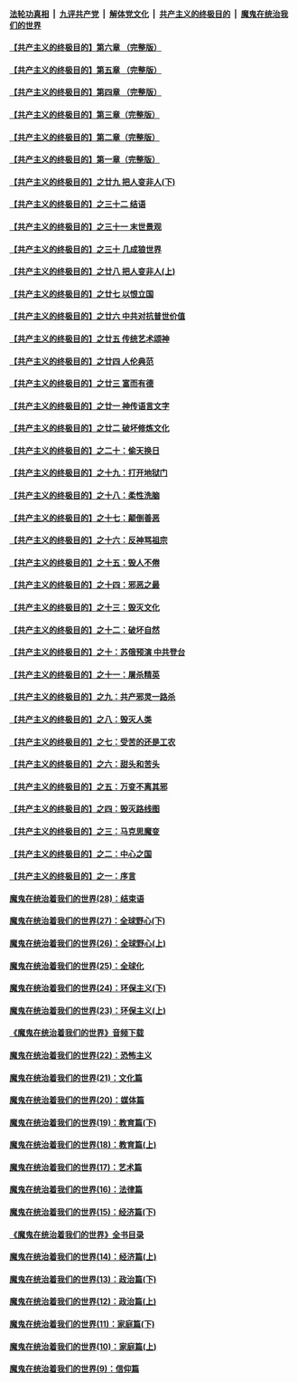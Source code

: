 

####  [法轮功真相](../../../../basic/blob/master/README.md?t=04090601) &nbsp;|&nbsp; [九评共产党](../../../../9ping.md/blob/master/README.md?t=04090601) &nbsp;|&nbsp; [解体党文化](../../../../jtdwh.md/blob/master/README.md?t=04090601)  &nbsp;|&nbsp; [共产主义的终极目的](../../../../gczydzjmd.md/blob/master/README.md?t=04090601) &nbsp;|&nbsp; [魔鬼在统治我们的世界](../../../../mgztzwmdsj.md/blob/master/README.md?t=04090601) 

#### [【共产主义的终极目的】第六章 （完整版）](../pages/nsc422/n11428913.md?t=04090601) 

#### [【共产主义的终极目的】第五章 （完整版）](../pages/nsc422/n11428912.md?t=04090601) 

#### [【共产主义的终极目的】第四章 （完整版）](../pages/nsc422/n11428907.md?t=04090601) 

#### [【共产主义的终极目的】第三章（完整版）](../pages/nsc422/n11428848.md?t=04090601) 

#### [【共产主义的终极目的】第二章（完整版）](../pages/nsc422/n11428831.md?t=04090601) 

#### [【共产主义的终极目的】第一章（完整版）](../pages/nsc422/n11417651.md?t=04090601) 

#### [【共产主义的终极目的】之廿九 把人变非人(下)](../pages/nsc422/n11344140.md?t=04090601) 

#### [【共产主义的终极目的】之三十二 结语](../pages/nsc422/n11360535.md?t=04090601) 

#### [【共产主义的终极目的】之三十一 末世景观](../pages/nsc422/n11351129.md?t=04090601) 

#### [【共产主义的终极目的】之三十 几成狼世界](../pages/nsc422/n11348280.md?t=04090601) 

#### [【共产主义的终极目的】之廿八 把人变非人(上)](../pages/nsc422/n11340492.md?t=04090601) 

#### [【共产主义的终极目的】之廿七 以恨立国](../pages/nsc422/n11336944.md?t=04090601) 

#### [【共产主义的终极目的】之廿六 中共对抗普世价值](../pages/nsc422/n11324785.md?t=04090601) 

#### [【共产主义的终极目的】之廿五 传统艺术颂神](../pages/nsc422/n11296396.md?t=04090601) 

#### [【共产主义的终极目的】之廿四 人伦典范](../pages/nsc422/n11296397.md?t=04090601) 

#### [【共产主义的终极目的】之廿三 富而有德](../pages/nsc422/n11283598.md?t=04090601) 

#### [【共产主义的终极目的】之廿一 神传语言文字](../pages/nsc422/n11263265.md?t=04090601) 

#### [【共产主义的终极目的】之廿二 破坏修炼文化](../pages/nsc422/n11245728.md?t=04090601) 

#### [【共产主义的终极目的】之二十：偷天换日](../pages/nsc422/n11238846.md?t=04090601) 

#### [【共产主义的终极目的】之十九：打开地狱门](../pages/nsc422/n11206376.md?t=04090601) 

#### [【共产主义的终极目的】之十八：柔性洗脑](../pages/nsc422/n11199994.md?t=04090601) 

#### [【共产主义的终极目的】之十七：颠倒善恶](../pages/nsc422/n11179782.md?t=04090601) 

#### [【共产主义的终极目的】之十六：反神骂祖宗](../pages/nsc422/n11166798.md?t=04090601) 

#### [【共产主义的终极目的】之十五：毁人不倦](../pages/nsc422/n11166792.md?t=04090601) 

#### [【共产主义的终极目的】之十四：邪恶之最](../pages/nsc422/n11150249.md?t=04090601) 

#### [【共产主义的终极目的】之十三：毁灭文化](../pages/nsc422/n11135227.md?t=04090601) 

#### [【共产主义的终极目的】之十二：破坏自然](../pages/nsc422/n11135214.md?t=04090601) 

#### [【共产主义的终极目的】之十：苏俄预演 中共登台](../pages/nsc422/n11118424.md?t=04090601) 

#### [【共产主义的终极目的】之十一：屠杀精英](../pages/nsc422/n11118442.md?t=04090601) 

#### [【共产主义的终极目的】之九：共产邪灵一路杀](../pages/nsc422/n11114139.md?t=04090601) 

#### [【共产主义的终极目的】之八：毁灭人类](../pages/nsc422/n11108503.md?t=04090601) 

#### [【共产主义的终极目的】之七：受苦的还是工农](../pages/nsc422/n11101809.md?t=04090601) 

#### [【共产主义的终极目的】之六：甜头和苦头](../pages/nsc422/n11096971.md?t=04090601) 

#### [【共产主义的终极目的】之五：万变不离其邪](../pages/nsc422/n11091285.md?t=04090601) 

#### [【共产主义的终极目的】之四：毁灭路线图](../pages/nsc422/n11086284.md?t=04090601) 

#### [【共产主义的终极目的】之三：马克思魔变](../pages/nsc422/n11061941.md?t=04090601) 

#### [【共产主义的终极目的】之二：中心之国](../pages/nsc422/n11047728.md?t=04090601) 

#### [【共产主义的终极目的】之一：序言](../pages/nsc422/n11086077.md?t=04090601) 

#### [魔鬼在统治着我们的世界(28)：结束语](../pages/nsc422/n10936246.md?t=04090601) 

#### [魔鬼在统治着我们的世界(27)：全球野心(下)](../pages/nsc422/n10928319.md?t=04090601) 

#### [魔鬼在统治着我们的世界(26)：全球野心(上)](../pages/nsc422/n10900318.md?t=04090601) 

#### [魔鬼在统治着我们的世界(25)：全球化](../pages/nsc422/n10788205.md?t=04090601) 

#### [魔鬼在统治着我们的世界(24)：环保主义(下)](../pages/nsc422/n10695307.md?t=04090601) 

#### [魔鬼在统治着我们的世界(23)：环保主义(上)](../pages/nsc422/n10688613.md?t=04090601) 

#### [《魔鬼在统治着我们的世界》音频下载](../pages/nsc422/n10635553.md?t=04090601) 

#### [魔鬼在统治着我们的世界(22)：恐怖主义](../pages/nsc422/n10614727.md?t=04090601) 

#### [魔鬼在统治着我们的世界(21)：文化篇](../pages/nsc422/n10597706.md?t=04090601) 

#### [魔鬼在统治着我们的世界(20)：媒体篇](../pages/nsc422/n10586579.md?t=04090601) 

#### [魔鬼在统治着我们的世界(19)：教育篇(下)](../pages/nsc422/n10564808.md?t=04090601) 

#### [魔鬼在统治着我们的世界(18)：教育篇(上)](../pages/nsc422/n10526970.md?t=04090601) 

#### [魔鬼在统治着我们的世界(17)：艺术篇](../pages/nsc422/n10499093.md?t=04090601) 

#### [魔鬼在统治着我们的世界(16)：法律篇](../pages/nsc422/n10485969.md?t=04090601) 

#### [魔鬼在统治着我们的世界(15)：经济篇(下)](../pages/nsc422/n10469975.md?t=04090601) 

#### [《魔鬼在统治着我们的世界》全书目录](../pages/nsc422/n10464261.md?t=04090601) 

#### [魔鬼在统治着我们的世界(14)：经济篇(上)](../pages/nsc422/n10457370.md?t=04090601) 

#### [魔鬼在统治着我们的世界(13)：政治篇(下)](../pages/nsc422/n10448270.md?t=04090601) 

#### [魔鬼在统治着我们的世界(12)：政治篇(上)](../pages/nsc422/n10444576.md?t=04090601) 

#### [魔鬼在统治着我们的世界(11)：家庭篇(下)](../pages/nsc422/n10440961.md?t=04090601) 

#### [魔鬼在统治着我们的世界(10)：家庭篇(上)](../pages/nsc422/n10435448.md?t=04090601) 

#### [魔鬼在统治着我们的世界(9)：信仰篇](../pages/nsc422/n10432159.md?t=04090601) 

